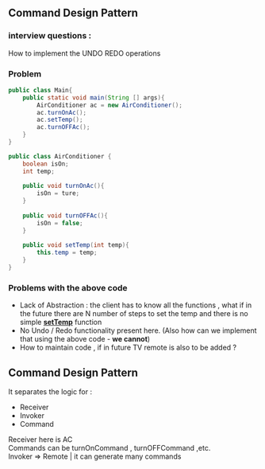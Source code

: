## Command Design Pattern 

### interview questions :
How to implement the UNDO REDO operations

### Problem
```java
public class Main{
    public static void main(String [] args){
        AirConditioner ac = new AirConditioner();
        ac.turnOnAc();
        ac.setTemp();
        ac.turnOFFAc();
    }
}

public class AirConditioner {
    boolean isOn;
    int temp;
    
    public void turnOnAc(){
        isOn = ture;
    }
    
    public void turnOFFAc(){
        isOn = false;
    }
    
    public void setTemp(int temp){
        this.temp = temp;
    }
}
```
### Problems with the above code
- Lack of Abstraction : the client has to know all the functions , what if in the future there are 
N number of steps to set the temp and there is no simple <u>__setTemp__</u> function
- No Undo / Redo functionality present here. (Also how can we implement that using the above code - **we cannot**)
- How to maintain code , if in future TV remote is also to be added ?

## Command Design Pattern
It separates the logic for :
- Receiver
- Invoker
- Command

Receiver here is AC  
Commands can be turnOnCommand , turnOFFCommand ,etc.  
Invoker => Remote | it can generate many commands 
